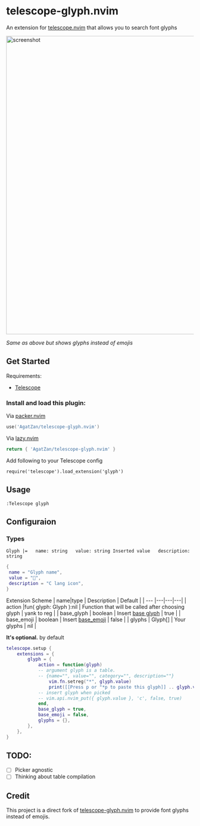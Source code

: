 # telescope-glyph.nvim

An extension for [telescope.nvim](https://github.com/nvim-telescope/telescope.nvim)
that allows you to search font glyphs

<!-- markdownlint-disable-next-line -->
<img width="800" alt="screenshot" src="https://user-images.githubusercontent.com/47070852/124722843-07b16f00-df3d-11eb-891c-9a316e8d577c.gif">

*Same as above but shows glyphs instead of emojis*

## Get Started

Requirements: 
- [Telescope](https://github.com/nvim-telescope/telescope.nvim)

### Install and load this plugin:

Via [packer.nvim](https://github.com/wbthomason/packer.nvim)
```lua
use('AgatZan/telescope-glyph.nvim')
```
Via [lazy.nvim](https://github.com/folke/lazy.nvim)
```lua
return { 'AgatZan/telescope-glyph.nvim' } 
```
Add following to your Telescope config
```
require('telescope').load_extension('glyph')
```

## Usage
```
:Telescope glyph
```

## Configuraion

### Types
`Glyph |=  
  name: string  
  value: string Inserted value  
  description: string`
```lua
{
 name = "Glyph name",
 value = "",
 description = "C lang icon",
}
```
Extension Scheme
| name|type | Description | Default |
| --- |---|---|---|
| action |fun( glyph: Glyph ):nil | Function that will be called after choosing glyph | yank to reg |
| base_glyph | boolean | Insert [base glyph](#glyph) | true |
| base_emoji | boolean | Insert [base_emoji](https://github.com/xiyaowong/telescope-emoji.nvim/blob/master/lua/telescope-emoji/init.lua) | false |
| glyphs | Glyph[] | Your glyphs | nil |
 
**It's optional.**
by default
```lua
telescope.setup {
    extensions = {
        glyph = {
            action = function(glyph)
            -- argument glyph is a table.
            -- {name="", value="", category="", description=""}
                vim.fn.setreg("*", glyph.value)
                print([[Press p or "*p to paste this glyph]] .. glyph.value)
            -- insert glyph when picked
            -- vim.api.nvim_put({ glyph.value }, 'c', false, true)
            end,
            base_glyph = true,
            base_emoji = false,
            glyphs = {},
        },
    },
}
```
## TODO:
- [ ] Picker agnostic
- [ ] Thinking about table compilation

## Credit
This project is a direct fork of [telescope-glyph.nvim](https://github.com/ghassan0/telescope-glyph.nvim) to provide font glyphs instead of emojis.

